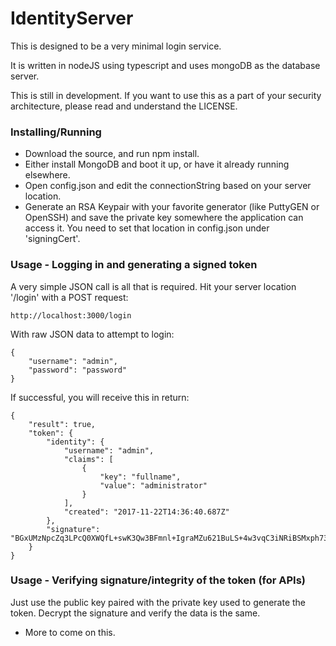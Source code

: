 # IdentityServer
This is designed to be a very minimal login service.  

It is written in nodeJS using typescript and uses mongoDB as the database server.

This is still in development. If you want to use this as a part of your security architecture, please read and understand the LICENSE.

### Installing/Running
 - Download the source, and run npm install.
 - Either install MongoDB and boot it up, or have it already running elsewhere.
 - Open config.json and edit the connectionString based on your server location.
 - Generate an RSA Keypair with your favorite generator (like PuttyGEN or OpenSSH) and save the private key somewhere the application can access it.  You need to set that location in config.json under 'signingCert'.
 
### Usage - Logging in and generating a signed token
A very simple JSON call is all that is required. Hit your server location '/login' with a POST request:
```
http://localhost:3000/login
```

With raw JSON data to attempt to login:
```
{
	"username": "admin",
	"password": "password"
}
```

If successful, you will receive this in return:
```
{
    "result": true,
    "token": {
        "identity": {
            "username": "admin",
            "claims": [
                {
                    "key": "fullname",
                    "value": "administrator"
                }
            ],
            "created": "2017-11-22T14:36:40.687Z"
        },
        "signature": "BGxUMzNpcZq3LPcQ0XWQfL+swK3Qw3BFmnl+IgraMZu621BuLS+4w3vqC3iNRiBSMxph73hMqdXVyaPaeSkpzQ6IJ/8opxprj0QCII8W1xTIrf4qbUM2ZWZ7T2Ef+v/XpbC9Oo+wF3+BlZ5S8c1YGZZtDrByxfpIpXmQrtq3u4PCFzHmB16pjsRICBTidax0brhhZQVtXDm8KBBU5HWc3hzJdvef2Ec6kbU7qE5pA0rpWVY3bUZbpY0B1QdioFBlNW9WnobIbB4siVVpQ6vkLHO8zGTq6Y9Mw6DD3RgL5yUybeJHyQNdG/4nLwcMTYyT3WnHuVww0Z1l1eIVQ+4ztQ=="
    }
}
```

### Usage - Verifying signature/integrity of the token (for APIs)
Just use the public key paired with the private key used to generate the token. Decrypt the signature and verify the data is the same.
* More to come on this.
